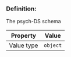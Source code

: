 ### Definition: 

The psych-DS schema

| Property | Value |
|----------|--------|
| Value type | `object` |